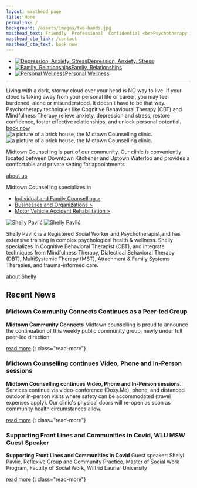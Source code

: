 ```yaml
---
layout: masthead_page
title: Home
permalink: /
background: /assets/images/two-hands.jpg
masthead_text: Friendly  Professional  Confidential <br>Psychotherapy in the Heart of Kitchener-Waterloo
masthead_cta_link: /contact
masthead_cta_text: book now
---
```

<div class="wrapper">
<ul class="features">
    <li><a href="/services/individuals/#stress"><img src="/assets/images/site/homepage-icons-depression.svg" alt="Depression, Anxiety, Stress"><span>Depression, Anxiety, Stress</span></a></li>
    <li><a href="/services/individuals/#relationships"><img src="/assets/images/site/homepage-icons-family.svg" alt="Family, Relationships"><span>Family, Relationships</span></a></li>
    <li><a href="/services/individuals/#wellness"><img src="/assets/images/site/homepage-icons-wellness.svg" alt="Personal Wellness"><span>Personal Wellness</span></a></li>
</ul>

<hr class="content-divider">

<div class="blurb" markdown="1">
Living with a dark, stormy cloud over your head is NO way to live. If your cloud is taking away from your personal life or career, you may feel burdened, alone or misunderstood. It doesn't have to be that way. Psychotherapy techniques like Cognitive Behavioural Therapy (CBT) and Mindfulness Therapy relieve anxiety, depression and stress, restore confidence, foster effective relationships, and unlock personal potential.

<div class="blurb-link"><a class="link-button" href="/contact">book now</a></div>
</div>
</div>

<div class="callout flush-image">
<div class="wrapper callout-content">
<div class="callout-image-left">
<img src="/assets/images/house_c.jpg" class="show-wide" title="the clinic" alt="a picture of a brick house, the Midtown Counselling clinic.">
<img src="/assets/images/house-front.jpg" class="show-narrow" title="the clinic" alt="a picture of a brick house, the Midtown Counselling clinic.">
</div>
<div class="callout-text-right" markdown="1">

Midtown Counselling is part of our community. Our clinic is conveniently located between Downtown Kitchener and Uptown Waterloo and provides a comfortable and private setting for appointments.

<div class="callout-link"><a href="/about" class="link-button inverted">about us</a></div>

</div>
</div>
</div>


<div class="wrapper blurb" style="max-width: 500px;" markdown="1">

Midtown Counselling specializes in
- [Individual and Family Counselling >](/services/individuals)
- [Businesses and Organizations >](/services/businesses)
- [Motor Vehicle Accident Rehabilitation >](/services/mva)

</div>


<div class="callout flush-image">
<div class="wrapper callout-content">
<div class="callout-image-left">
<img src="/assets/images/shelly-cut-out.jpg" class="show-wide" title="the clinic" alt="Shelly Pavlić">
<img src="/assets/images/shelly-cut-out-mobile.jpg" class="show-narrow" title="the clinic" alt="Shelly Pavlić">

</div>
<div class="callout-text-right" markdown="1">

Shelly Pavlić is a Registered Social Worker and Psychotherapist,and has extensive training in complex psychological health & wellness. Shelly specializes in Cognitive Behavioral Therapist (CBT), and integrate techniques from Mindfulness Therapy, Dialectical Behavioral Therapy (DBT), MultiSystemic Therapy (MST), Attachment & Family Systems Therapies, and trauma-informed care.

<div class="callout-link"><a href="/about/#shelly" class="link-button inverted">about Shelly</a></div>

</div>
</div>
</div>



<div class="recent-news wrapper">
<h2>Recent News</h2>
<div class="news-items">

<div class="news-item">
<h3>Midtown Community Connects Continues as a Peer-led Group</h3>
<div class="content" markdown="1">

**Midtown Community Connects** Midtown counselling is proud to announce the continuation of this weekly public community group, newly under full peer-led direction

[read more](/news/event/2020/12/01/Midtown-Community-Connects-peer-led.html)
{: class="read-more"}

</div>
</div>


<div class="news-item">
<h3>Midtown Counselling continues Video, Phone and In-Person sessions</h3>
<div class="content" markdown="1">

**Midtown Counselling continues Video, Phone and In-Person sessions.** Services continue via video-conference (Doxy.Me), phone, and distanced outdoor in-person visits where safety can be accommodated (travel expenses apply). Our clinic's physical doors will re-open as soon as community health circumstances allow.

[read more](/news/event/2020/11/30/Continues-Video.html)
{: class="read-more"}

</div>
</div>


<div class="news-item">
<h3>Supporting Front Lines and Communities in Covid, WLU MSW Guest Speaker</h3>
<div class="content" markdown="1">

**Supporting Front Lines and Communities in Covid** Guest speaker: Shelyl Pavlic, Reflexive Group and Community Practice, Master of Social Work Program, Faculty of Social Work, Wilfrid Laurier University

[read more](/news/event/2020/10/22/Supporting-Front-Lines.html)
{: class="read-more"}

</div>
</div>



</div>
</div>